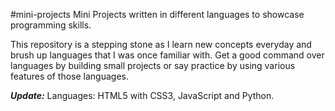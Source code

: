 #mini-projects
Mini Projects written in different languages to showcase programming skills.

This repository is a stepping stone as I learn new concepts everyday and brush up languages that I was once familiar with.
Get a good command over languages by building small projects or say practice by using various features of those languages.

***Update:*** Languages: HTML5 with CSS3, JavaScript and Python.
